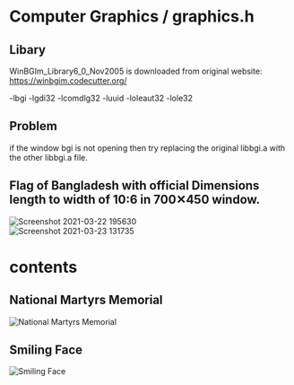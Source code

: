 # Computer Graphics / graphics.h
##  Libary
  WinBGIm_Library6_0_Nov2005 is downloaded from original website:
  https://winbgim.codecutter.org/
  
  -lbgi -lgdi32 -lcomdlg32 -luuid -loleaut32 -lole32
  
## Problem
  if the window bgi is not opening then try replacing the original libbgi.a with the other libbgi.a file.
## Flag of Bangladesh with official Dimensions length to width of 10:6 in 700✕450 window.

![Screenshot 2021-03-22 195630](https://user-images.githubusercontent.com/71658024/112108509-7c54dd80-8bda-11eb-9ee6-97ee32e4f31c.jpg) </br>
![Screenshot 2021-03-23 131735](https://user-images.githubusercontent.com/71658024/112108485-73640c00-8bda-11eb-8260-093414330c46.jpg)


# contents


## National Martyrs Memorial
![National Martyrs Memorial](https://user-images.githubusercontent.com/71658024/112736542-b37e1280-8f7d-11eb-802f-77effce60dcc.png)

## Smiling Face
![Smiling Face](https://user-images.githubusercontent.com/71658024/112736536-ad883180-8f7d-11eb-95f7-033b7de419e7.png)






